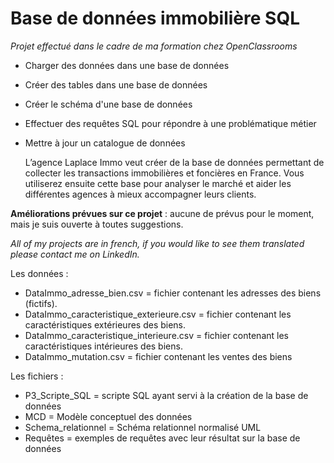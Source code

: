 # Base de données immobilière SQL


*Projet effectué dans le cadre de ma formation chez OpenClassrooms*


* Charger des données dans une base de données
* Créer des tables dans une base de données
* Créer le schéma d'une base de données
* Effectuer des requêtes SQL pour répondre à une problématique métier
* Mettre à jour un catalogue de données

  L’agence Laplace Immo veut créer de la base de données permettant de collecter les transactions immobilières et foncières en France. Vous utiliserez ensuite cette base pour analyser le marché et aider les différentes agences à mieux accompagner leurs clients.


__Améliorations prévues sur ce projet__ : aucune de prévus pour le moment, mais je suis ouverte à toutes suggestions.

*All of my projects are in french, if you would like to see them translated please contact me on LinkedIn.*

Les données :
- DataImmo_adresse_bien.csv = fichier contenant les adresses des biens (fictifs).
- DataImmo_caracteristique_exterieure.csv = fichier contenant les caractéristiques extérieures des biens.
- DataImmo_caracteristique_interieure.csv = fichier contenant les caractéristiques intérieures des biens.
- DataImmo_mutation.csv = fichier contenant les ventes des biens

Les fichiers :
- P3_Scripte_SQL = scripte SQL ayant servi à la création de la base de données
- MCD = Modèle conceptuel des données
- Schema_relationnel = Schéma relationnel normalisé UML
- Requêtes = exemples de requêtes avec leur résultat sur la base de données
